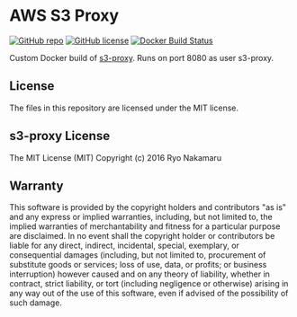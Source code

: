 # AWS S3 Proxy

[![GitHub repo](https://img.shields.io/badge/github-repo-blue.svg)](https://github.com/meltwater/docker-s3-proxy)
[![GitHub license](https://img.shields.io/github/license/meltwater/docker-s3-proxy.svg)](./LICENSE.txt)
[![Docker Build Status](https://img.shields.io/docker/build/meltwater/s3-proxy.svg)](https://hub.docker.com/r/meltwater/s3-proxy/)

Custom Docker build of [s3-proxy].
Runs on port 8080 as user s3-proxy.

[s3-proxy]: https://github.com/pottava/aws-s3-proxy

## License

The files in this repository are licensed under the MIT license.

## s3-proxy License

The MIT License (MIT)
Copyright (c) 2016 Ryo Nakamaru

## Warranty

This software is provided by the copyright holders and contributors "as is" and
any express or implied warranties, including, but not limited to, the implied
warranties of merchantability and fitness for a particular purpose are
disclaimed. In no event shall the copyright holder or contributors be liable for
any direct, indirect, incidental, special, exemplary, or consequential damages
(including, but not limited to, procurement of substitute goods or services;
loss of use, data, or profits; or business interruption) however caused and on
any theory of liability, whether in contract, strict liability, or tort
(including negligence or otherwise) arising in any way out of the use of this
software, even if advised of the possibility of such damage.
